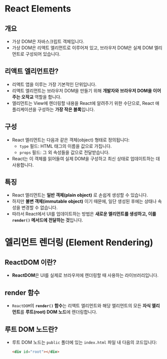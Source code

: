 # React Elements

## 개요
- 가상 DOM은 자바스크립트 객체입니다.
- 가상 DOM은 리액트 엘리먼트로 이루어져 있고, 브라우저 DOM은 실제 DOM 엘리먼트로 구성되어 있습니다.

## 리액트 엘리먼트란?
- 리액트 앱을 이루는 가장 기본적인 단위입니다.
- 리액트 엘리먼트는 브라우저 DOM을 만들기 위해 **개발자와 브라우저 DOM을 이어주는 오작교** 역할을 합니다.
- 엘리먼트는 View에 렌더링할 내용을 React에 알려주기 위한 수단으로, React 애플리케이션을 구성하는 **가장 작은 블록**입니다.

## 구성
- React 엘리먼트는 다음과 같은 객체(object) 형태로 정의됩니다:
  - `type` 필드: HTML 태그의 이름을 값으로 가집니다.
  - `props` 필드: 그 외 속성들을 값으로 전달받습니다.
- React는 이 객체를 읽어들여 실제 DOM을 구성하고 최신 상태로 업데이트하는 데 사용합니다.

## 특징
- React 엘리먼트는 **일반 객체(plain object)** 로 손쉽게 생성할 수 있습니다.
- 하지만 **불변 객체(immutable object)** 이기 때문에, 일단 생성된 후에는 상태나 속성을 변경할 수 없습니다.
- 따라서 React에서 UI를 업데이트하는 방법은 **새로운 엘리먼트를 생성하고, 이를 `render()` 메서드에 전달하는 것**입니다.

# 엘리먼트 렌더링 (Element Rendering)

## ReactDOM 이란?
- **ReactDOM**은 UI를 실제로 브라우저에 렌더링할 때 사용하는 라이브러리입니다.

## render 함수
- `ReactDOM`의 **`render()` 함수**는 리액트 엘리먼트와 해당 엘리먼트의 모든 **자식 엘리먼트**를 **루트(root) DOM 노드**에 렌더링합니다.

## 루트 DOM 노드란?
- 루트 DOM 노드는 `public` 폴더에 있는 `index.html` 파일 내 다음의 코드입니다:

  ```html
  <div id="root"></div>
